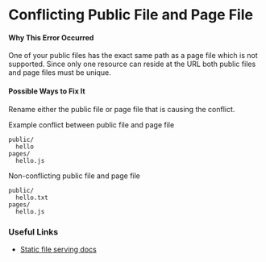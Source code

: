 # Conflicting Public File and Page File

#### Why This Error Occurred

One of your public files has the exact same path as a page file which is not supported. Since only one resource can reside at the URL both public files and page files must be unique.

#### Possible Ways to Fix It

Rename either the public file or page file that is causing the conflict.

Example conflict between public file and page file

```
public/
  hello
pages/
  hello.js
```

Non-conflicting public file and page file

```
public/
  hello.txt
pages/
  hello.js
```

### Useful Links

- [Static file serving docs](https://nextjs.org/docs#static-file-serving-eg-images)
